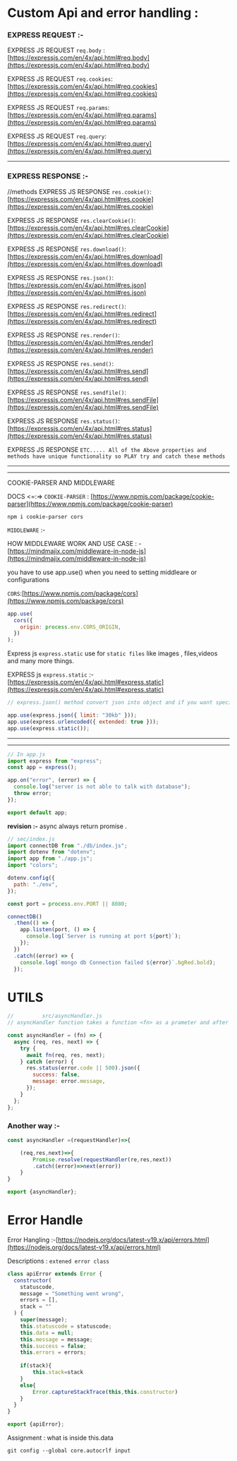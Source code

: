 # Custom Api and error handling :

### EXPRESS REQUEST :-

EXPRESS JS REQUEST `req.body` : [https://expressjs.com/en/4x/api.html#req.body](https://expressjs.com/en/4x/api.html#req.body)

EXPRESS JS REQUEST `req.cookies`: [https://expressjs.com/en/4x/api.html#req.cookies](https://expressjs.com/en/4x/api.html#req.cookies)

EXPRESS JS REQUEST `req.params`: [https://expressjs.com/en/4x/api.html#req.params](https://expressjs.com/en/4x/api.html#req.params)

EXPRESS JS REQUEST `req.query`: [https://expressjs.com/en/4x/api.html#req.query](https://expressjs.com/en/4x/api.html#req.query)

---

### EXPRESS RESPONSE :-

//methods
EXPRESS JS RESPONSE `res.cookie()`:[https://expressjs.com/en/4x/api.html#res.cookie](https://expressjs.com/en/4x/api.html#res.cookie)

EXPRESS JS RESPONSE `res.clearCookie()`:[https://expressjs.com/en/4x/api.html#res.clearCookie](https://expressjs.com/en/4x/api.html#res.clearCookie)

EXPRESS JS RESPONSE `res.download()`:[https://expressjs.com/en/4x/api.html#res.download](https://expressjs.com/en/4x/api.html#res.download)

EXPRESS JS RESPONSE `res.json()`:[https://expressjs.com/en/4x/api.html#res.json](https://expressjs.com/en/4x/api.html#res.json)

EXPRESS JS RESPONSE `res.redirect()`:[https://expressjs.com/en/4x/api.html#res.redirect](https://expressjs.com/en/4x/api.html#res.redirect)

EXPRESS JS RESPONSE `res.render()`:[https://expressjs.com/en/4x/api.html#res.render](https://expressjs.com/en/4x/api.html#res.render)

EXPRESS JS RESPONSE `res.send()`:[https://expressjs.com/en/4x/api.html#res.send](https://expressjs.com/en/4x/api.html#res.send)

EXPRESS JS RESPONSE `res.sendfile()`:[https://expressjs.com/en/4x/api.html#res.sendFile](https://expressjs.com/en/4x/api.html#res.sendFile)

EXPRESS JS RESPONSE `res.status()`:[https://expressjs.com/en/4x/api.html#res.status](https://expressjs.com/en/4x/api.html#res.status)

EXPRESS JS RESPONSE `ETC..... All of the Above properties and methods have unique functionality so PLAY try and catch these methods`

---

---

COOKIE-PARSER AND MIDDLEWARE

DOCS <=:=> `COOKIE-PARSER` : [https://www.npmjs.com/package/cookie-parser](https://www.npmjs.com/package/cookie-parser)

```
npm i cookie-parser cors
```

`MIDDLEWARE` :-

HOW MIDDLEWARE WORK AND USE CASE : -[https://mindmajix.com/middleware-in-node-js](https://mindmajix.com/middleware-in-node-js)

you have to use app.use() when you need to setting middleare or configurations

`CORS`:[https://www.npmjs.com/package/cors](https://www.npmjs.com/package/cors)

```js
app.use(
  cors({
    origin: process.env.CORS_ORIGIN,
  })
);
```

Express js `express.static` use for `static files` like images , files,videos and many more things.

EXPRESS js `express.static` :-
[https://expressjs.com/en/4x/api.html#express.static](https://expressjs.com/en/4x/api.html#express.static)

```js
// express.json() method convert json into object and if you want specifiy limit , how much data want ,then you can set limit and explore more ...

app.use(express.json({ limit: "30kb" }));
app.use(express.urlencoded({ extended: true }));
app.use(express.static());
```

---

---

```js
// In app.js
import express from "express";
const app = express();

app.on("error", (error) => {
  console.log("server is not able to talk with database");
  throw error;
});

export default app;
```

**revision :-** async always return promise .

```js
// sec/index.js
import connectDB from "./db/index.js";
import dotenv from "dotenv";
import app from "./app.js";
import "colors";

dotenv.config({
  path: "./env",
});

const port = process.env.PORT || 8080;

connectDB()
  .then(() => {
    app.listen(port, () => {
      console.log(`Server is running at port ${port}`);
    });
  })
  .catch((error) => {
    console.log(`mongo db Connection failed ${error}`.bgRed.bold);
  });
```

# UTILS

```js
//         src/asyncHandler.js
// asyncHandler function takes a function <fn> as a prameter and after working on that <fn> return a function <fn>

const asyncHandler = (fn) => {
  async (req, res, next) => {
    try {
      await fn(req, res, next);
    } catch (error) {
      res.status(error.code || 500).json({
        success: false,
        message: error.message,
      });
    }
  };
};
```
### Another way :-
```js
const asyncHandler =(requestHandler)=>{

    (req,res,next)=>{
        Promise.resolve(requestHandler(re,res,next))
        .catch((error)=>next(error))
    }   
}

export {asyncHandler};
```

# Error Handle

Error Hangling :-[https://nodejs.org/docs/latest-v19.x/api/errors.html](https://nodejs.org/docs/latest-v19.x/api/errors.html)

Descriptions : `extened error class`

```js
class apiError extends Error {
  constructor(
    statuscode,
    message = "Something went wrong",
    errors = [],
    stack = ""
  ) {
    super(message);
    this.statuscode = statuscode;
    this.data = null;
    this.message = message;
    this.success = false;
    this.errors = errors;
    
    if(stack){
        this.stack=stack
    }
    else{
        Error.captureStackTrace(this,this.constructor)
    }
  }
}

export {apiError};


```





Assignment :
what is inside this.data

```git config --global core.autocrlf input```

